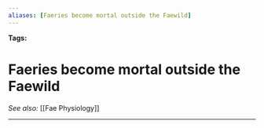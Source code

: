 ```yaml
---
aliases: [Faeries become mortal outside the Faewild]
---
```


**Tags:** 
# Faeries become mortal outside the Faewild
*See also:* [[Fae Physiology]]
___
